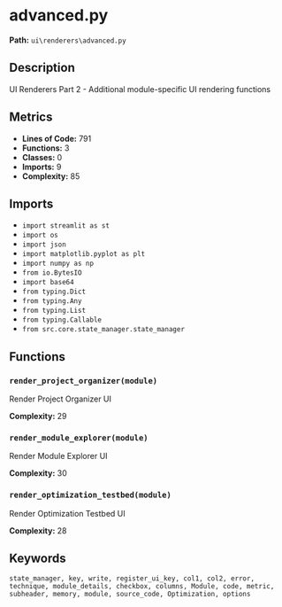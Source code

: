 # advanced.py

**Path:** `ui\renderers\advanced.py`

## Description

UI Renderers Part 2 - Additional module-specific UI rendering functions

## Metrics

- **Lines of Code:** 791
- **Functions:** 3
- **Classes:** 0
- **Imports:** 9
- **Complexity:** 85

## Imports

- `import streamlit as st`
- `import os`
- `import json`
- `import matplotlib.pyplot as plt`
- `import numpy as np`
- `from io.BytesIO`
- `import base64`
- `from typing.Dict`
- `from typing.Any`
- `from typing.List`
- `from typing.Callable`
- `from src.core.state_manager.state_manager`

## Functions

### `render_project_organizer(module)`

Render Project Organizer UI

**Complexity:** 29

### `render_module_explorer(module)`

Render Module Explorer UI

**Complexity:** 30

### `render_optimization_testbed(module)`

Render Optimization Testbed UI

**Complexity:** 28

## Keywords

`state_manager, key, write, register_ui_key, col1, col2, error, technique, module_details, checkbox, columns, Module, code, metric, subheader, memory, module, source_code, Optimization, options`


